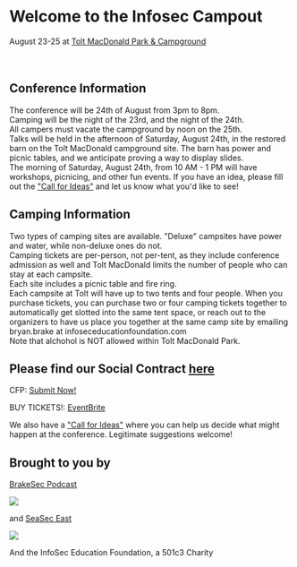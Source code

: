 # Welcome to the Infosec Campout 

August 23-25 at [Tolt MacDonald Park & Campground](https://www.kingcounty.gov/services/parks-recreation/parks/parks-and-natural-lands/popular-parks/toltmacdonald.aspx)<br /><br /><br />

## Conference Information
The conference will be 24th of August from 3pm to 8pm. <br />
Camping will be the night of the 23rd, and the night of the 24th.<br />
All campers must vacate the campground by noon on the 25th.<br />
Talks will be held in the afternoon of Saturday, August 24th, in the restored barn on the Tolt MacDonald campground site. The barn has power and picnic tables, and we anticipate proving a way to display slides.<br />
The morning of Saturday, August 24th, from 10 AM - 1 PM will have workshops, picnicing, and other fun events. If you have an idea, please fill out the ["Call for Ideas"](https://docs.google.com/document/d/1dqYS2rRKasEcbDTbh8jm4apKMI6CqNRo0nWBthxKWEU/edit?usp=sharing) and let us know what you'd like to see!<br />


## Camping Information
Two types of camping sites are available. "Deluxe" campsites have power and water, while non-deluxe ones do not.<br />
Camping tickets are per-person, not per-tent, as they include conference admission as well and Tolt MacDonald limits the number of people who can stay at each campsite. <br />
Each site includes a picnic table and fire ring. <br />
Each campsite at  Tolt will have up to two tents and four people. When you purchase tickets, you can purchase two or four camping tickets together to automatically get slotted into the same tent space, or reach out to the organizers to have us place you together at the same camp site by emailing bryan.brake at infoseceducationfoundation.com <br />
Note that alchohol is NOT allowed within Tolt MacDonald Park. <br />


## Please find our Social Contract [here](Social_contract.md)

CFP:  [Submit Now!](https://drive.google.com/open?id=1T91GV8k-WZEkDXDcQxiW9td6r1NN9R75d8YbAIdLJzs) <br />

BUY TICKETS!: [EventBrite](https://www.eventbrite.com/e/infosec-campout-tickets-61915087694)

We also have a ["Call for Ideas"](https://docs.google.com/document/d/1dqYS2rRKasEcbDTbh8jm4apKMI6CqNRo0nWBthxKWEU/edit?usp=sharing) where you can help us decide what might happen at the conference. Legitimate suggestions welcome!

## Brought to you by 

[BrakeSec Podcast](https://www.brakeingsecurity.com/)


![](https://infoseceducationfoundation.github.io/BRAKEING-LOGO-01-small.png)


and [SeaSec East](https://www.meetup.com/SEASec-East)


![](https://infoseceducationfoundation.github.io/SeaSecEast.png)

And the InfoSec Education Foundation, a 501c3 Charity


    
